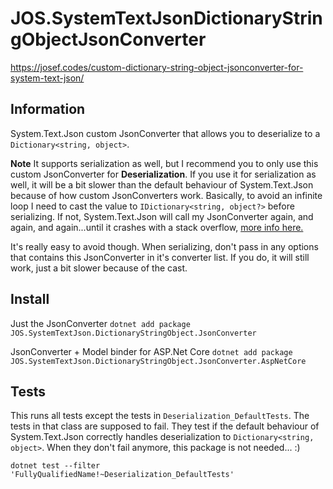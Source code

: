 # JOS.SystemTextJsonDictionaryStringObjectJsonConverter
https://josef.codes/custom-dictionary-string-object-jsonconverter-for-system-text-json/

## Information
System.Text.Json custom JsonConverter that allows you to deserialize to a `Dictionary<string, object>`.

**Note**
It supports serialization as well, but I recommend you to only use this custom JsonConverter for **Deserialization**.
If you use it for serialization as well, it will be a bit slower than the default behaviour of System.Text.Json because of how custom JsonConverters work.
Basically, to avoid an infinite loop I need to cast the value to `IDictionary<string, object?>` before serializing. If not, System.Text.Json will call my JsonConverter again, 
and again, and again...until it crashes with a stack overflow, [more info here.](https://github.com/dotnet/docs/issues/19268)

It's really easy to avoid though. When serializing, don't pass in any options that contains this JsonConverter in it's converter list. If you do, it will still work, just a bit 
slower because of the cast.

## Install

Just the JsonConverter
```dotnet add package JOS.SystemTextJson.DictionaryStringObject.JsonConverter```

JsonConverter + Model binder for ASP.Net Core
```dotnet add package JOS.SystemTextJson.DictionaryStringObject.JsonConverter.AspNetCore```
## Tests
This runs all tests except the tests in `Deserialization_DefaultTests`. The tests in that class are supposed to fail. They test if the default behaviour of System.Text.Json 
correctly handles deserialization to `Dictionary<string, object>`. When they don't fail anymore, this package is not needed... :)

`dotnet test --filter 'FullyQualifiedName!~Deserialization_DefaultTests'`
